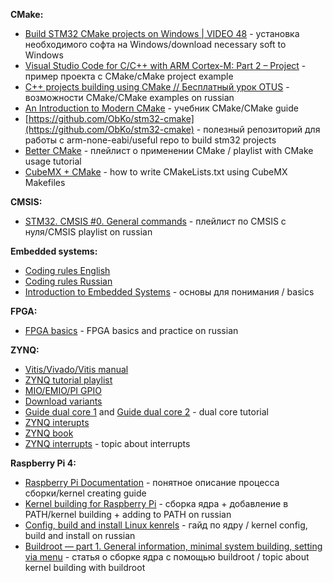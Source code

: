 __CMake:__
- [Build STM32 CMake projects on Windows | VIDEO 48](https://www.youtube.com/watch?v=KbnHT1SoOj0&t=319s&ab_channel=MatejBlag%C5%A1i%C4%8D) - установка необходимого софта на Windows/download necessary soft to Windows
- [Visual Studio Code for C/C++ with ARM Cortex-M: Part 2 – Project](https://mcuoneclipse.com/2021/05/04/visual-studio-code-for-c-c-with-arm-cortex-m-part-2/) - пример проекта с CMake/cMake project example
- [C++ projects building using CMake // Бесплатный урок OTUS](https://www.youtube.com/watch?v=LZwEtbc9gEA&list=PLO3JODDnUPVnoiIumyQpIPGrEHe9D7lod&ab_channel=OTUS%D0%9E%D0%BD%D0%BB%D0%B0%D0%B9%D0%BD-%D0%BE%D0%B1%D1%80%D0%B0%D0%B7%D0%BE%D0%B2%D0%B0%D0%BD%D0%B8%D0%B5) - возможности CMake/CMake examples on russian
- [An Introduction to Modern CMake](https://cliutils.gitlab.io/modern-cmake/) - учебник CMake/CMake guide
- [https://github.com/ObKo/stm32-cmake](https://github.com/ObKo/stm32-cmake) - полезный репозиторий для работы с arm-none-eabi/useful repo to build stm32 projects
- [Better CMake](https://www.youtube.com/playlist?list=PL8i3OhJb4FNV10aIZ8oF0AA46HgA2ed8g) - плейлист о применении CMake / playlist with CMake usage tutorial
- [CubeMX + CMake](https://zenembed.com/cmake-cubemx) - how to write CMakeLists.txt using CubeMX Makefiles 


__CMSIS:__
- [STM32. CMSIS #0. General commands](https://www.youtube.com/watch?v=q8Y4mMofvlo&list=PL9lkEHy8EJU9rsMIawXlRMQgcplo_Yezr&ab_channel=NR.electronics) - плейлист по CMSIS с нуля/CMSIS playlist on russian


__Embedded systems:__
- [Coding rules English](https://barrgroup.com/sites/default/files/barr_c_coding_standard_2018.pdf)
- [Coding rules Russian](https://github.com/sokhramov/useful-materials/blob/main/MichaelBarr_Embedded_C_CodingStandard_ru.pdf)
- [Introduction to Embedded Systems](https://www.coursera.org/learn/introduction-embedded-systems/)  - основы для понимания / basics


__FPGA:__
- [FPGA basics](https://github.com/sokhramov/useful-materials/blob/main/XilinxCourse_v2.2.pdf) - FPGA basics and practice on russian


__ZYNQ:__
- [Vitis/Vivado/Vitis manual](https://www.xilinx.com/content/dam/xilinx/support/documents/sw_manuals/xilinx2019_1/ug1165-zynq-embedded-design-tutorial.pdf)
- [ZYNQ tutorial playlist](https://www.youtube.com/playlist?list=PL_Nji0JOuXg3QpmlzqZmDFDBcIIflpdwA)
- [MIO/EMIO/PI GPIO](https://russianblogs.com/article/5669127644/)
- [Download variants](https://allaboutfpga.com/boot-from-sd-card-spi-flash-using-edge-zynq-soc-fpga-kit/)
- [Guide dual core 1](https://www.hackster.io/whitney-knitter/dual-arm-hello-world-on-zynq-using-vitis-9fc8b7) and [Guide dual core 2](https://docs.xilinx.com/v/u/en-US/xapp1079-amp-bare-metal-cortex-a9) - dual core tutorial
- [ZYNQ interupts](https://prof.bht-berlin.de/fileadmin/prof/svoss/CES/Datenblaetter/how-to-use-interrupts-on-zynqsoc.pdf)
- [ZYNQ book](https://is.muni.cz/el/1433/jaro2015/PV191/um/The_Zynq_Book_ebook.pdf)
- [ZYNQ interrupts](https://support.xilinx.com/s/question/0D52E00006hpN1MSAU/gic-setup-in-baremetal-amp-architecture?language=en_US) - topic about interrupts


__Raspberry Pi 4:__
- [Raspberry Pi Documentation](https://www.raspberrypi.com/documentation/computers/linux_kernel.html) - понятное описание процесса сборки/kernel creating guide
- [Kernel building for Raspberry Pi](https://blablacode.ru/raspberry-pi/562) - сборка ядра + добавление в PATH/kernel building + adding to PATH on russian
- [Config, build and install Linux kenrels](https://www.youtube.com/watch?v=1Yc-u5IyufI&ab_channel=SpecialistTV) - гайд по ядру / kernel config, build and install on russian
- [Buildroot — part 1. General information, minimal system building, setting via menu](https://habr.com/ru/post/448638/) - статья о сборке ядра с помощью buildroot / topic about kernel building with buildroot
